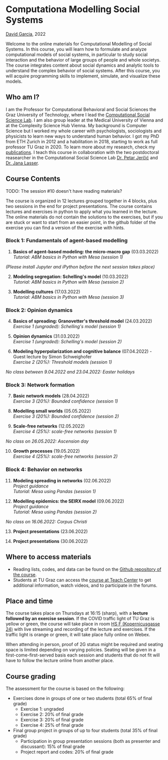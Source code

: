 # Computationa Modelling Social Systems
[David Garcia](http://dgarcia.eu), 2022

Welcome to the online materials for Computational Modelling of Social Systems. 
In this course, you will learn how to formulate and analyze computational models of social systems, in particular to study social interaction and the behavior of large groups of people and whole societys. The course integrates content about social dynamics and analytic tools to understand the complex behavior of social systems. After this course, you will acquire programming skills to implement, simulate, and visualize these models.

## Who am I?

I am the Professor for Computational Behavioral and Social Sciences the Graz University of Technology, where I lead the [Computational Social Science Lab](http://www.csslab.at). I am also group leader at the Medical University of Vienna and at the Complexity Science Hub Vienna. My background is Computer Science but I worked my whole career with psychologists, sociologists and physicists to learn new ways to understand human behavior. I got my PhD from ETH Zurich in 2012 and a habilitation in 2018, starting to work as full professor TU Graz in 2020. To learn more about my research, check my [publications](https://dgarcia.eu/full-publication-list/). I teach this course in collaboration with the two postdoctoral reasearcher in the Computational Social Science Lab [Dr. Petar Jerčić](https://petarjercic.com/) and [Dr. Jana Lasser](https://janalasser.at/).

## Course Contents

TODO: The session #10 doesn't have reading materials?

The course is organized in 12 lectures grouped together in 4 blocks, plus two sessions in the end for project presentations. The course contains lectures and exercises in python to apply what you learned in the lecture. The online materials do not contain the solutions to the exercises, but if you are stuck or want to start from an easier point, in the github folder of the exercise you can find a version of the exercise with hints.

### Block 1: Fundamentals of agent-based modelling

1. **Basics of agent-based modeling: the micro-macro gap**  (03.03.2022)  
*Tutorial: ABM basics in Python with Mesa (session 1)*

*(Please install Jupyter and iPython before the next session takes place)*

2. **Modeling segregation: Schelling's model**  (10.03.2022)  
*Tutorial: ABM basics in Python with Mesa (session 2)*

3. **Modelling cultures**  (17.03.2022)  
*Tutorial: ABM basics in Python with Mesa (session 3)*

### Block 2: Opinion dynamics

4. **Basics of spreading: Granovetter's threshold model**  (24.03.2022)  
*Exercise 1 (ungraded): Schelling's model (session 1)*

5. **Opinion dynamics**  (31.03.2022)  
*Exercise 1 (ungraded): Schelling's model (session 2)*

6. **Modeling hyperpolarization and cognitive balance**  (07.04.2022) - Guest lecture by Simon Schweighofer    
*Exercise 2 (20%): Threshold models (session 1)*

*No class between 9.04.2022 and 23.04.2022: Easter holidays*

### Block 3: Network formation

7. **Basic network models**  (28.04.2022)  
*Exercise 3 (20%): Bounded confidence (session 1)*

8. **Modelling small worlds**  (05.05.2022)  
*Exercise 3 (20%): Bounded confidence (session 2)*

9. **Scale-free networks**  (12.05.2022)  
*Exercise 4 (25%): scale-free networks (session 1)*

*No class on 26.05.2022: Ascension day*

10. **Growth processes**  (19.05.2022)  
*Exercise 4 (25%): scale-free networks (session 2)*

### Block 4: Behavior on networks

11. **Modeling spreading in networks**  (02.06.2022)  
*Project guidance*  
*Tutorial: Mesa using Pandas (session 1)*

12. **Modelling epidemics: the SEIRX model** (09.06.2022)  
*Project guidance*  
*Tutorial: Mesa using Pandas (session 2)*

*No class on 16.06.2022: Corpus Christi*

13. **Project presentations**  (23.06.2022)

14. **Project presentations**  (30.06.2022)

## Where to access materials

- Reading lists, codes, and data can be found on the [Github repository of the course](https://github.com/dgarcia-eu/ComputationalModellingSocialSystems).
- Students at TU Graz can access the [course at Teach Center](https://tc.tugraz.at/main/course/view.php?id=4072) to get additional information, watch videos, and to participate in the forums.


## Place and time

The course takes place on Thursdays at 16:15 (sharp), with a **lecture followed by an exercise session**. If the COVID traffic light of TU Graz is yellow or green, the course will take place in room [HS F (Kopernicusgasse 24)](https://online.tugraz.at/tug_online/ris.ris?pOrgNr=37&pQuellGeogrBTypNr=5&pZielGeogrBTypNr=5&pZielGeogrBerNr=350003&pRaumNr=568&pActionFlag=A&pShowEinzelraum=J) with live streaming and recording of the lecture and exercises. If the traffic light is orange or green, it will take place fully online on Webex.

When attending in person, proof of 2G status might be required and seating space is limited depending on varying policies. Seating will be given in a first-come-first-served basis each session and students that do not fit will have to follow the lecture online from another place.


## Course grading

The assessment for the course is based on the following:

- Exercises done in groups of one or two students (total 65% of final grade)
  - Exercise 1: ungraded
  - Exercise 2: 20% of final grade
  - Exercise 3: 20% of final grade
  - Exercise 4: 25% of final grade
- Final group project in groups of up to four students (total 35% of final grade)
  - Participation in group presentation sessions (both as presenter and discussant): 15% of final grade
  - Project report and codes: 20% of final grade

